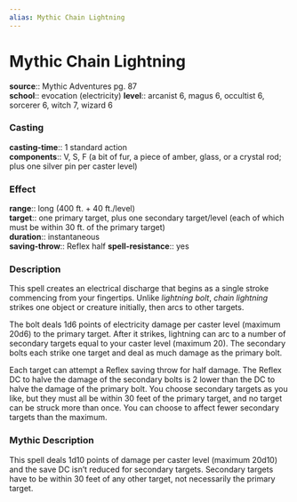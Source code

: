 ```yaml
---
alias: Mythic Chain Lightning
---
```


# Mythic Chain Lightning

**source**:: Mythic Adventures pg. 87  
**school**:: evocation (electricity)
**level**:: arcanist 6, magus 6, occultist 6, sorcerer 6, witch 7, wizard 6

### Casting 

**casting-time**:: 1 standard action  
**components**:: V, S, F (a bit of fur, a piece of amber, glass, or a crystal rod; plus one silver pin per caster level)

### Effect 

**range**:: long (400 ft. + 40 ft./level)  
**target**:: one primary target, plus one secondary target/level (each of which must be within 30 ft. of the primary target)  
**duration**:: instantaneous  
**saving-throw**:: Reflex half
**spell-resistance**:: yes

### Description 

This spell creates an electrical discharge that begins as a single stroke commencing from your fingertips. Unlike *lightning bolt*, *chain lightning* strikes one object or creature initially, then arcs to other targets.  
  
The bolt deals 1d6 points of electricity damage per caster level (maximum 20d6) to the primary target. After it strikes, lightning can arc to a number of secondary targets equal to your caster level (maximum 20). The secondary bolts each strike one target and deal as much damage as the primary bolt.  
  
Each target can attempt a Reflex saving throw for half damage. The Reflex DC to halve the damage of the secondary bolts is 2 lower than the DC to halve the damage of the primary bolt. You choose secondary targets as you like, but they must all be within 30 feet of the primary target, and no target can be struck more than once. You can choose to affect fewer secondary targets than the maximum.

### Mythic Description

This spell deals 1d10 points of damage per caster level (maximum 20d10) and the save DC isn’t reduced for secondary targets. Secondary targets have to be within 30 feet of any other target, not necessarily the primary target.
